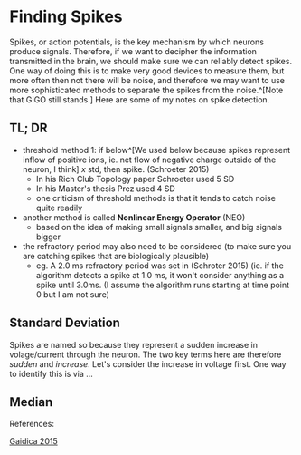 # Finding Spikes 

Spikes, or action potentials, is the key mechanism by which neurons produce signals. Therefore, if we want to decipher the information transmitted in the brain, we should make sure we can reliably detect spikes. One way of doing this is to make very good devices to measure them, but more often then not there will be noise, and therefore we may want to use more sophisticated methods to separate the spikes from the noise.^[Note that GIGO still stands.] Here are some of my notes on spike detection. 

## TL; DR 

- threshold method 1: if below^[We used below because spikes represent inflow of positive ions, ie. net flow of negative charge outside of the neuron, I think] $x$ std, then spike. (Schroeter 2015) 
  + In his Rich Club Topology paper Schroeter used 5 SD 
  + In his Master's thesis Prez used 4 SD
  + one criticism of threshold methods is that it tends to catch noise quite readily 
- another method is called **Nonlinear Energy Operator** (NEO) 
  + based on the idea of making small signals smaller, and big signals bigger
- the refractory period may also need to be considered (to make sure you are catching spikes that are biologically plausible)
  + eg. A 2.0 ms refractory period was set in (Schroter 2015) (ie. if the algorithm detects a spike at 1.0 ms, it won't consider anything as a spike until 3.0ms. (I assume the algorithm runs starting at time point 0 but I am not sure)

## Standard Deviation

Spikes are named so because they represent a sudden increase in volage/current through the neuron. The two key terms here are therefore *sudden* and *increase*. Let's consider the increase in voltage first. One way to identify this is via ...



## Median 


References: 

[Gaidica 2015](http://gaidi.ca/weblog/extracting-spikes-from-neural-electrophysiology-in-matlab)


